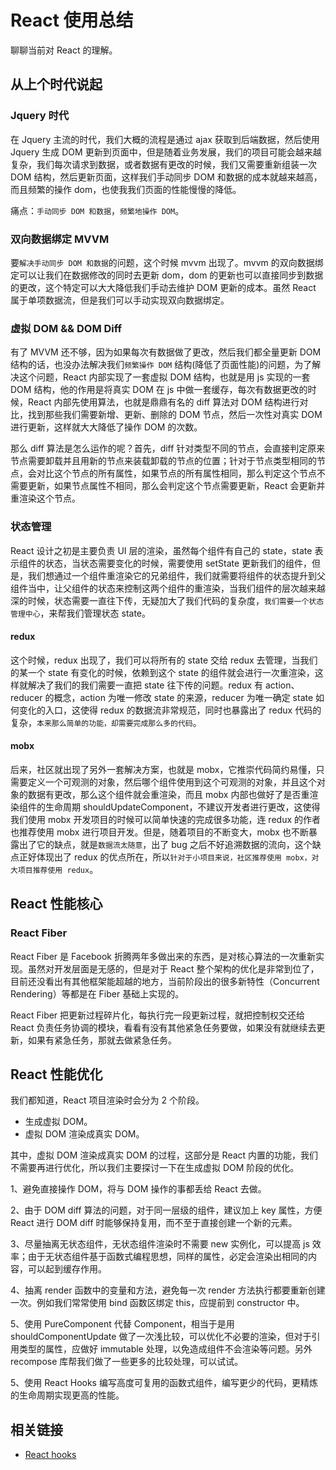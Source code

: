 # React 使用总结

聊聊当前对 React 的理解。

## 从上个时代说起

### Jquery 时代

在 Jquery 主流的时代，我们大概的流程是通过 ajax 获取到后端数据，然后使用 Jquery 生成 DOM 更新到页面中，但是随着业务发展，我们的项目可能会越来越复杂，我们每次请求到数据，或者数据有更改的时候，我们又需要重新组装一次 DOM 结构，然后更新页面，这样我们手动同步 DOM 和数据的成本就越来越高，而且频繁的操作 dom，也使我我们页面的性能慢慢的降低。

痛点：`手动同步 DOM 和数据`，`频繁地操作 DOM`。

### 双向数据绑定 MVVM

要`解决手动同步 DOM 和数据`的问题，这个时候 mvvm 出现了。mvvm 的双向数据绑定可以让我们在数据修改的同时去更新 dom，dom 的更新也可以直接同步到数据的更改，这个特定可以大大降低我们手动去维护 DOM 更新的成本。虽然 React 属于单项数据流，但是我们可以手动实现双向数据绑定。

### 虚拟 DOM && DOM Diff

有了 MVVM 还不够，因为如果每次有数据做了更改，然后我们都全量更新 DOM 结构的话，也没办法解决我们`频繁操作 DOM` 结构(降低了页面性能)的问题，为了解决这个问题，React 内部实现了一套虚拟 DOM 结构，也就是用 js 实现的一套 DOM 结构，他的作用是将真实 DOM 在 js 中做一套缓存，每次有数据更改的时候，React 内部先使用算法，也就是鼎鼎有名的 diff 算法对 DOM 结构进行对比，找到那些我们需要新增、更新、删除的 DOM 节点，然后一次性对真实 DOM 进行更新，这样就大大降低了操作 DOM 的次数。

那么 diff 算法是怎么运作的呢？首先，diff 针对类型不同的节点，会直接判定原来节点需要卸载并且用新的节点来装载卸载的节点的位置；针对于节点类型相同的节点，会对比这个节点的所有属性，如果节点的所有属性相同，那么判定这个节点不需要更新，如果节点属性不相同，那么会判定这个节点需要更新，React 会更新并重渲染这个节点。

### 状态管理

React 设计之初是主要负责 UI 层的渲染，虽然每个组件有自己的 state，state 表示组件的状态，当状态需要变化的时候，需要使用 setState 更新我们的组件，但是，我们想通过一个组件重渲染它的兄弟组件，我们就需要将组件的状态提升到父组件当中，让父组件的状态来控制这两个组件的重渲染，当我们组件的层次越来越深的时候，状态需要一直往下传，无疑加大了我们代码的复杂度，`我们需要一个状态管理中心`，来帮我们管理状态 state。

#### redux

这个时候，redux 出现了，我们可以将所有的 state 交给 redux 去管理，当我们的某一个 state 有变化的时候，依赖到这个 state 的组件就会进行一次重渲染，这样就解决了我们的我们需要一直把 state 往下传的问题。redux 有 action、reducer 的概念，action 为唯一修改 state 的来源，reducer 为唯一确定 state 如何变化的入口，这使得 redux 的数据流非常规范，同时也暴露出了 redux 代码的复杂，`本来那么简单的功能，却需要完成那么多的代码`。

#### mobx

后来，社区就出现了另外一套解决方案，也就是 mobx，它推崇代码简约易懂，只需要定义一个可观测的对象，然后哪个组件使用到这个可观测的对象，并且这个对象的数据有更改，那么这个组件就会重渲染，而且 mobx 内部也做好了是否重渲染组件的生命周期 shouldUpdateComponent，不建议开发者进行更改，这使得我们使用 mobx 开发项目的时候可以简单快速的完成很多功能，连 redux 的作者也推荐使用 mobx 进行项目开发。但是，随着项目的不断变大，mobx 也不断暴露出了它的缺点，就是`数据流太随意`，出了 bug 之后不好追溯数据的流向，这个缺点正好体现出了 redux 的优点所在，所以`针对于小项目来说，社区推荐使用 mobx，对大项目推荐使用 redux`。

## React 性能核心

### React Fiber

React Fiber 是 Facebook 折腾两年多做出来的东西，是对核心算法的一次重新实现。虽然对开发层面是无感的，但是对于 React 整个架构的优化是非常到位了，目前还没看出有其他框架能超越的地方，当前阶段出的很多新特性（Concurrent Rendering）等都是在 Fiber 基础上实现的。

React Fiber 把更新过程碎片化，每执行完一段更新过程，就把控制权交还给 React 负责任务协调的模块，看看有没有其他紧急任务要做，如果没有就继续去更新，如果有紧急任务，那就去做紧急任务。

## React 性能优化

我们都知道，React 项目渲染时会分为 2 个阶段。

- 生成虚拟 DOM。
- 虚拟 DOM 渲染成真实 DOM。

其中，虚拟 DOM 渲染成真实 DOM 的过程，这部分是 React 内置的功能，我们不需要再进行优化，所以我们主要探讨一下在生成虚拟 DOM 阶段的优化。

1、避免直接操作 DOM，将与 DOM 操作的事都丢给 React 去做。

2、由于 DOM diff 算法的问题，对于同一层级的组件，建议加上 key 属性，方便 React 进行 DOM diff 时能够保持复用，而不至于直接创建一个新的元素。

3、尽量抽离无状态组件，无状态组件渲染时不需要 new 实例化，可以提高 js 效率；由于无状态组件基于函数式编程思想，同样的属性，必定会渲染出相同的内容，可以起到缓存作用。

4、抽离 render 函数中的变量和方法，避免每一次 render 方法执行都要重新创建一次。例如我们常常使用 bind 函数区绑定 this，应提前到 constructor 中。

5、使用 PureComponent 代替 Component，相当于是用 shouldComponentUpdate 做了一次浅比较，可以优化不必要的渲染，但对于引用类型的属性，应做好 immutable 处理，以免造成组件不会渲染等问题。另外 recompose 库帮我们做了一些更多的比较处理，可以试试。

5、使用 React Hooks 编写高度可复用的函数式组件，编写更少的代码，更精炼的生命周期实现更高的性能。

## 相关链接

- [React hooks](library-React-hooks.html)
